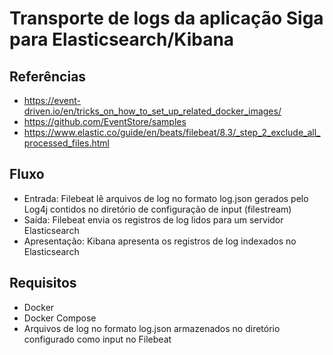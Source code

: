 # Transporte de logs da aplicação Siga para Elasticsearch/Kibana 

## Referências

- https://event-driven.io/en/tricks_on_how_to_set_up_related_docker_images/
- https://github.com/EventStore/samples
- https://www.elastic.co/guide/en/beats/filebeat/8.3/_step_2_exclude_all_processed_files.html

## Fluxo

- Entrada: Filebeat lê arquivos de log no formato log.json gerados pelo Log4j contidos no diretório de configuração de input (filestream)
- Saída: Filebeat envia os registros de log lidos para um servidor Elasticsearch
- Apresentação: Kibana apresenta os registros de log indexados no Elasticsearch

## Requisitos
- Docker
- Docker Compose
- Arquivos de log no formato log.json armazenados no diretório configurado como input no Filebeat